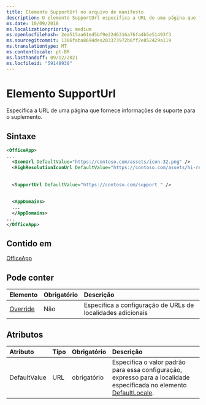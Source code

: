 ```yaml
---
title: Elemento SupportUrl no arquivo de manifesto
description: O elemento SupportUrl especifica a URL de uma página que fornece informações de suporte para o seu complemento.
ms.date: 10/09/2018
ms.localizationpriority: medium
ms.openlocfilehash: 2ea515aa61ed5bf9e22d6316a76fa4b5e51493f3
ms.sourcegitcommit: 1306faba8694dea203373972b6ff2e852429a119
ms.translationtype: MT
ms.contentlocale: pt-BR
ms.lasthandoff: 09/12/2021
ms.locfileid: "59148930"
---
```

# <a name="supporturl-element"></a>Elemento SupportUrl

Especifica a URL de uma página que fornece informações de suporte para o suplemento.

## <a name="syntax"></a>Sintaxe

```XML
<OfficeApp>
...
  <IconUrl DefaultValue="https://contoso.com/assets/icon-32.png" />
  <HighResolutionIconUrl DefaultValue="https://contoso.com/assets/hi-res-icon.png"/>
  
  
  <SupportUrl DefaultValue="https://contoso.com/support " />
  
  
  <AppDomains>
  ...
  </AppDomains>
...
</OfficeApp>
```

## <a name="contained-in"></a>Contido em

[OfficeApp](officeapp.md)

## <a name="can-contain"></a>Pode conter

|  Elemento | Obrigatório | Descrição  |
|:-----|:-----|:-----|
|  [Override](override.md)   | Não | Especifica a configuração de URLs de localidades adicionais |

## <a name="attributes"></a>Atributos

|Atributo|Tipo|Obrigatório|Descrição|
|:-----|:-----|:-----|:-----|
|DefaultValue|URL|obrigatório|Especifica o valor padrão para essa configuração, expresso para a localidade especificada no elemento [DefaultLocale](defaultlocale.md).|
